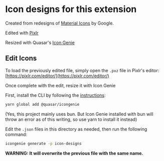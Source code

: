 # Icon designs for this extension

Created from redesigns of [Material Icons](https://fonts.google.com/icons) by Google.

Edited with [Pixlr](https://pixlr.com/)

Resized with Quasar's [Icon Genie](https://quasar.dev/icongenie/introduction)

## Edit Icons

To load the previously edited file, simply open the `.pxz` file in Pixlr's editor: [https://pixlr.com/editor/](https://pixlr.com/editor/)

Once complete with the edit, resize it with Icon Genie

First, install the CLI by following the [instructions](https://quasar.dev/icongenie/installation):

```bash
yarn global add @quasar/icongenie
```

(Yes, this project mainly uses bun. But Icon Genie installed with bun will throw an error as of this writing, so use yarn to install it instead)

Edit the `.json` files in this directory as needed, then run the following command:

```bash
icongenie generate -p icon-designs
```

**WARNING: It will overwrite the previous file with the same name.**
